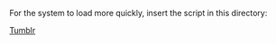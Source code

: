 For the system to load more quickly, insert the script in this directory:

[Tumblr](http://platform.tumblr.com/v1/share.js)